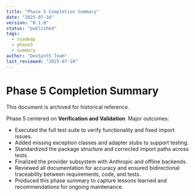 ```yaml
---
title: "Phase 5 Completion Summary"
date: "2025-07-10"
version: "0.1.0"
status: "published"
tags:
  - roadmap
  - phase5
  - summary
author: "DevSynth Team"
last_reviewed: "2025-07-10"
---
```


# Phase 5 Completion Summary
This document is archived for historical reference.

Phase 5 centered on **Verification and Validation**. Major outcomes:

- Executed the full test suite to verify functionality and fixed import issues.
- Added missing exception classes and adapter stubs to support testing.
- Standardized the package structure and corrected import paths across tests.
- Finalized the provider subsystem with Anthropic and offline backends.
- Reviewed all documentation for accuracy and ensured bidirectional traceability between requirements, code, and tests.
- Produced this phase summary to capture lessons learned and recommendations for ongoing maintenance.
